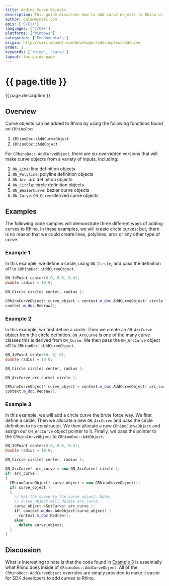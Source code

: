 ```yaml
---
title: Adding Curve Objects
description: This guide discusses how to add curve objects to Rhino using the Rhino C/C++ SDK.
author: dale@mcneel.com
apis: ['C/C++']
languages: ['C/C++']
platforms: ['Windows']
categories: ['Fundamentals']
origin: http://wiki.mcneel.com/developer/sdksamples/addcurve
order: 1
keywords: ['rhino', 'curve']
layout: toc-guide-page
---
```


# {{ page.title }}

{{ page.description }}

## Overview

Curve objects can be added to Rhino by using the following functions found on `CRhinoDoc`:

1. `CRhinoDoc::AddCurveObject`
1. `CRhinoDoc::AddObject`

For `CRhinoDoc::AddCurveObject`, there are six overridden versions that will make curve objects from a variety of inputs, including:

1. `ON_Line`: line definition objects
1. `ON_Polyline`: polyline definition objects
1. `ON_Arc`: arc definition objects
1. `ON_Circle`: circle definition objects
1. `ON_BezierCurve`: bezier curve objects
1. `ON_Curve`: `ON_Curve`-derived curve objects

## Examples

The following code samples will demonstrate three different ways of adding curves to Rhino. In these examples, we will create circle curves; but, there is no reason that we could create lines, polylines, arcs or any other type of curve.

### Example 1

In this example, we define a circle, using `ON_Circle`, and pass the definition off to `CRhinoDoc::AddCurveObject`.

```cpp
ON_3dPoint center(0.0, 0.0, 0.0);
double radius = 10.0;

ON_Circle circle( center, radius );

CRhinoCurveObject* curve_object = context.m_doc.AddCurveObject( circle );
context.m_doc.Redraw();
```

### Example 2

In this example, we first define a circle.  Then we create an `ON_ArcCurve` object from the circle definition. `ON_ArcCurve` is one of the many curve classes this is derived from `ON_Curve`. We then pass the `ON_ArcCurve` object off to `CRhinoDoc::AddCurveObject`.

```cpp
ON_3dPoint center(0, 0, 0);
double radius = 10.0;

ON_Circle circle( center, radius );

ON_ArcCurve arc_curve( circle );

CRhinoCurveObject* curve_object = context.m_doc.AddCurveObject( arc_curve );
context.m_doc.Redraw();
```

### Example 3

In this example, we will add a circle curve the brute force way.  We first define a circle. Then we allocate a new `ON_ArcCurve` and pass the circle definition to its constructor.  We then allocate a new `CRhinoCurveObject` and assign our `ON_ArcCurve` object pointer to it.  Finally, we pass the pointer to the `CRhinoCurveObject` to `CRhinoDoc::AddObject`.

```cpp
ON_3dPoint center(0.0, 0.0, 0.0);
double radius = 10.0;

ON_Circle circle( center, radius );

ON_ArcCurve* arc_curve = new ON_ArcCurve( circle );
if( arc_curve )
{
  CRhinoCurveObject* curve_object = new CRhinoCurveObject();
  if( curve_object )
  {
    // Set the curve to the curve object. Note,
    // curve_object will delete arc_curve.
    curve_object->SetCurve( arc_curve );
    if( context.m_doc.AddObject(curve_object) )
      context.m_doc.Redraw();
    else
      delete curve_object;
  }
}
```

## Discussion

What is interesting to note is that the code found in [Example 3](#example-3) is essentially what Rhino does inside of `CRhinoDoc::AddCurveObject`.  All of the `CRhinoDoc::AddCurveObject` overrides are simply provided to make it easier for SDK developers to add curves to Rhino.
